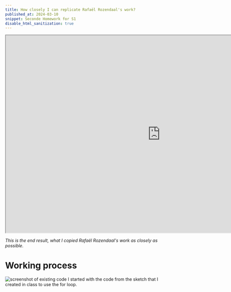 ```yaml
---
title: How closely I can replicate Rafaël Rozendaal's work?
published_at: 2024-03-10
snippet: Seconde Homework for S1
disable_html_sanitization: true
---
```



<iframe src="https://editor.p5js.org/s4002155/full/B-xV42n_Y" width="1000px" height="642px"></iframe>

_This is the end result, what I copied Rafaël Rozendaal's work as closely as possible._

# Working process

![screenshot of existing code](/240306_first_post/existing_code.png)
I started with the code from the sketch that I created in class to use the for loop.